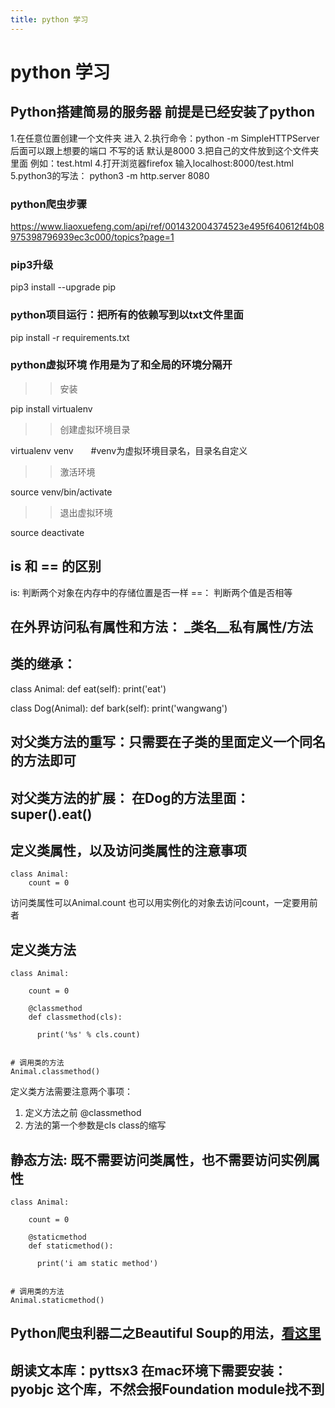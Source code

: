 ```yaml
---
title: python 学习
---
```

# python 学习

## Python搭建简易的服务器   前提是已经安装了python

1.在任意位置创建一个文件夹  进入
2.执行命令：python -m SimpleHTTPServer
 后面可以跟上想要的端口   不写的话  默认是8000
3.把自己的文件放到这个文件夹里面   例如：test.html
4.打开浏览器firefox 输入localhost:8000/test.html
5.python3的写法： python3 -m http.server 8080

### python爬虫步骤

https://www.liaoxuefeng.com/api/ref/001432004374523e495f640612f4b08975398796939ec3c000/topics?page=1

### pip3升级

  pip3 install --upgrade pip

### python项目运行：把所有的依赖写到以txt文件里面  

  pip install -r requirements.txt

### python虚拟环境 作用是为了和全局的环境分隔开

>> 安装

  pip install virtualenv

>> 创建虚拟环境目录

  virtualenv venv　　#venv为虚拟环境目录名，目录名自定义

>> 激活环境

  source venv/bin/activate

>> 退出虚拟环境

  source deactivate

## is 和 == 的区别
is: 判断两个对象在内存中的存储位置是否一样
==： 判断两个值是否相等 

## 在外界访问私有属性和方法： _类名__私有属性/方法

## 类的继承：
  class Animal:
    def eat(self):
      print('eat')

  class Dog(Animal):
    def bark(self):
      print('wangwang')

## 对父类方法的重写：只需要在子类的里面定义一个同名的方法即可

## 对父类方法的扩展： 在Dog的方法里面：super().eat()

## 定义类属性，以及访问类属性的注意事项
```pyhton
class Animal:
    count = 0
```
访问类属性可以Animal.count 也可以用实例化的对象去访问count，一定要用前者

## 定义类方法
```pyhton
class Animal:

    count = 0

    @classmethod
    def classmethod(cls):

      print('%s' % cls.count)


# 调用类的方法
Animal.classmethod()
```
定义类方法需要注意两个事项：
1. 定义方法之前 @classmethod
2. 方法的第一个参数是cls   class的缩写

## 静态方法: 既不需要访问类属性，也不需要访问实例属性
```pyhton
class Animal:

    count = 0

    @staticmethod
    def staticmethod():

      print('i am static method')


# 调用类的方法
Animal.staticmethod()
```

## Python爬虫利器二之Beautiful Soup的用法，[看这里](https://cuiqingcai.com/1319.html)

## 朗读文本库：pyttsx3 在mac环境下需要安装：pyobjc 这个库，不然会报Foundation module找不到